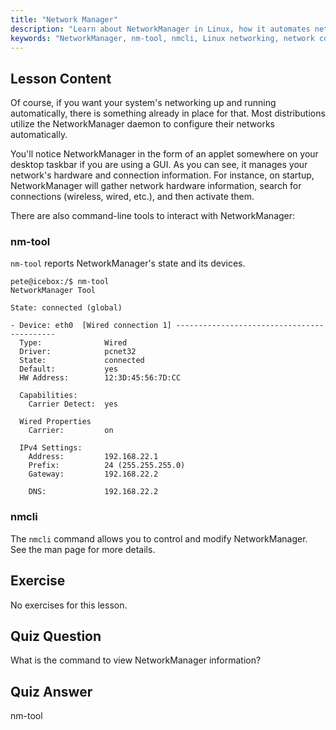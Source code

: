 ```yaml
---
title: "Network Manager"
description: "Learn about NetworkManager in Linux, how it automates network configuration, and use nm-tool & nmcli commands. Get started with this beginner guide!"
keywords: "NetworkManager, nm-tool, nmcli, Linux networking, network configuration, Linux tutorial, beginner guide"
---
```


## Lesson Content

Of course, if you want your system's networking up and running automatically, there is something already in place for that. Most distributions utilize the NetworkManager daemon to configure their networks automatically.

You'll notice NetworkManager in the form of an applet somewhere on your desktop taskbar if you are using a GUI. As you can see, it manages your network's hardware and connection information. For instance, on startup, NetworkManager will gather network hardware information, search for connections (wireless, wired, etc.), and then activate them.

There are also command-line tools to interact with NetworkManager:

### nm-tool

`nm-tool` reports NetworkManager's state and its devices.

```plaintext
pete@icebox:/$ nm-tool
NetworkManager Tool

State: connected (global)

- Device: eth0  [Wired connection 1] -------------------------------------------
  Type:              Wired
  Driver:            pcnet32
  State:             connected
  Default:           yes
  HW Address:        12:3D:45:56:7D:CC

  Capabilities:
    Carrier Detect:  yes

  Wired Properties
    Carrier:         on

  IPv4 Settings:
    Address:         192.168.22.1
    Prefix:          24 (255.255.255.0)
    Gateway:         192.168.22.2

    DNS:             192.168.22.2
```

### nmcli

The `nmcli` command allows you to control and modify NetworkManager. See the man page for more details.

## Exercise

No exercises for this lesson.

## Quiz Question

What is the command to view NetworkManager information?

## Quiz Answer

nm-tool
